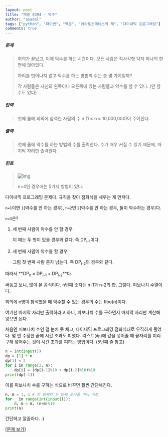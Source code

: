 ```yaml
---
layout: post
title: "백준 8394 - 악수"
author: "asadal"
tags: ["python", "파이썬", "백준", "에라토스테네스의 체", "다이내믹 프로그래밍"]
comments: true
---
```


##### 문제

>회의가 끝났고, 이제 악수를 하는 시간이다. 모든 사람은 직사각형 탁자 하나의 한 면에 앉아있다. 
>
>자리를 벗어나지 않고 악수를 하는 방법의 수는 총 몇 가지일까?
>
>각 사람들은 자신의 왼쪽이나 오른쪽에 있는 사람들과 악수를 할 수 있다. (안 할 수도 있다)

##### 입력

> 첫째 줄에 회의에 참석한 사람의 수 n (1 ≤ n ≤ 10,000,000)이 주어진다.

##### 출력

> 첫째 줄에 악수를 하는 방법의 수를 출력한다. 수가 매우 커질 수 있기 때문에, 마지막 자리만 출력한다.

##### 힌트

>![img](https://www.acmicpc.net/upload/images/kon.png)
>
>n=4인 경우에는 5가지 방법이 있다.

다이내믹 프로그래밍 문제다. 규칙을 찾아 점화식을 세우는 게 먼저다.

`n=1`이면 `1`(악수를 안 하는 경우), `n=2`면 `2`(악수를 안 하는 경우, 둘이 악수하는 경우)다.

`n=3`은?

1. 세 번째 사람이 악수를 안 할 경우

   이 때는 두 명이 있을 경우와 같다. 즉 DP<sub>i-1</sub>이다.

2. 세 번째 사람이 악수를 할 경우

   그럼 첫 번째 사람 혼자 남는다. 즉 DP<sub>i-2</sub>의 경우와 같다.

따라서 **DP<sub>n</sub> = DP<sub>i-1</sub> + DP<sub>i-2</sub>**다.

써놓고 보니, 많이 본 공식이다. n번째 숫자는 n-1과 n-2의 합. 그렇다. 피보나치 수열이다.

회의에 n명이 참석했을 때 악수할 수 있는 경우의 수는 fibo(n)이다. 

여기선 마지막 자리만 출력하라고 하니, 피보나치 수를 구하면서 마지막 자리만 계산해 넣으면 된다. 

처음엔 피보나치 수인 걸 눈치 못 채고, 다이내믹 프로그래밍 점화식대로 우직하게 풀었다. 몇 번 수정한 끝에 시간 초과도 피했다. 리스트(`dp`)에 값을 넣어줄 때 끝자리를 미리 구해 넣어주는 것이 시간 초과를 피하는 방법이다. (5번째 줄 참고)

```python
n = int(input())
dp = [1] * n
dp[1] = 2
for i in range(2, n):
    dp[i] = (dp[i-1]%10 + dp[i-2]%10)%10
print(dp[-1])
```

이를 피보나치 수를 구하는 식으로 바꾸면 훨씬 간단해진다.

```python
n, m = 1, 1 # 첫 번째와 두 번째 숫자를 미리 지정
for _ in range(int(input())):
    n, m = m, (n+m)%10
print(n)
```

간단하고 깔끔하다. :)

[[문제 보기](https://www.acmicpc.net/problem/8394)]